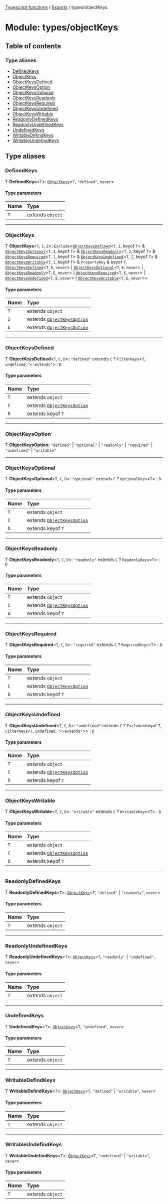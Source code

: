[Typescript functions](../index.md) / [Exports](../modules.md) / types/objectKeys

# Module: types/objectKeys

## Table of contents

### Type aliases

- [DefinedKeys](types_objectKeys.md#definedkeys)
- [ObjectKeys](types_objectKeys.md#objectkeys)
- [ObjectKeysDefined](types_objectKeys.md#objectkeysdefined)
- [ObjectKeysOption](types_objectKeys.md#objectkeysoption)
- [ObjectKeysOptional](types_objectKeys.md#objectkeysoptional)
- [ObjectKeysReadonly](types_objectKeys.md#objectkeysreadonly)
- [ObjectKeysRequired](types_objectKeys.md#objectkeysrequired)
- [ObjectKeysUndefined](types_objectKeys.md#objectkeysundefined)
- [ObjectKeysWritable](types_objectKeys.md#objectkeyswritable)
- [ReadonlyDefinedKeys](types_objectKeys.md#readonlydefinedkeys)
- [ReadonlyUndefinedKeys](types_objectKeys.md#readonlyundefinedkeys)
- [UndefinedKeys](types_objectKeys.md#undefinedkeys)
- [WritableDefindKeys](types_objectKeys.md#writabledefindkeys)
- [WritableUndefindKeys](types_objectKeys.md#writableundefindkeys)

## Type aliases

### DefinedKeys

Ƭ **DefinedKeys**<`T`\>: [`ObjectKeys`](types_objectKeys.md#objectkeys)<`T`, ``"defined"``, `never`\>

#### Type parameters

| Name | Type |
| :------ | :------ |
| `T` | extends `object` |

___

### ObjectKeys

Ƭ **ObjectKeys**<`T`, `I`, `E`\>: `Exclude`<[`ObjectKeysDefined`](types_objectKeys.md#objectkeysdefined)<`T`, `I`, keyof `T`\> & [`ObjectKeysOptional`](types_objectKeys.md#objectkeysoptional)<`T`, `I`, keyof `T`\> & [`ObjectKeysReadonly`](types_objectKeys.md#objectkeysreadonly)<`T`, `I`, keyof `T`\> & [`ObjectKeysRequired`](types_objectKeys.md#objectkeysrequired)<`T`, `I`, keyof `T`\> & [`ObjectKeysUndefined`](types_objectKeys.md#objectkeysundefined)<`T`, `I`, keyof `T`\> & [`ObjectKeysWritable`](types_objectKeys.md#objectkeyswritable)<`T`, `I`, keyof `T`\> & `PropertyKey` & keyof `T`, [`ObjectKeysDefined`](types_objectKeys.md#objectkeysdefined)<`T`, `E`, `never`\> \| [`ObjectKeysOptional`](types_objectKeys.md#objectkeysoptional)<`T`, `E`, `never`\> \| [`ObjectKeysReadonly`](types_objectKeys.md#objectkeysreadonly)<`T`, `E`, `never`\> \| [`ObjectKeysRequired`](types_objectKeys.md#objectkeysrequired)<`T`, `E`, `never`\> \| [`ObjectKeysUndefined`](types_objectKeys.md#objectkeysundefined)<`T`, `E`, `never`\> \| [`ObjectKeysWritable`](types_objectKeys.md#objectkeyswritable)<`T`, `E`, `never`\>\>

#### Type parameters

| Name | Type |
| :------ | :------ |
| `T` | extends `object` |
| `I` | extends [`ObjectKeysOption`](types_objectKeys.md#objectkeysoption) |
| `E` | extends [`ObjectKeysOption`](types_objectKeys.md#objectkeysoption) |

___

### ObjectKeysDefined

Ƭ **ObjectKeysDefined**<`T`, `C`, `D`\>: ``"defined"`` extends `C` ? `FilterKeys`<`T`, `undefined`, ``"<-extends"``\> : `D`

#### Type parameters

| Name | Type |
| :------ | :------ |
| `T` | extends `object` |
| `C` | extends [`ObjectKeysOption`](types_objectKeys.md#objectkeysoption) |
| `D` | extends keyof `T` |

___

### ObjectKeysOption

Ƭ **ObjectKeysOption**: ``"defined"`` \| ``"optional"`` \| ``"readonly"`` \| ``"required"`` \| ``"undefined"`` \| ``"writable"``

___

### ObjectKeysOptional

Ƭ **ObjectKeysOptional**<`T`, `C`, `D`\>: ``"optional"`` extends `C` ? `OptionalKeys`<`T`\> : `D`

#### Type parameters

| Name | Type |
| :------ | :------ |
| `T` | extends `object` |
| `C` | extends [`ObjectKeysOption`](types_objectKeys.md#objectkeysoption) |
| `D` | extends keyof `T` |

___

### ObjectKeysReadonly

Ƭ **ObjectKeysReadonly**<`T`, `C`, `D`\>: ``"readonly"`` extends `C` ? `ReadonlyKeys`<`T`\> : `D`

#### Type parameters

| Name | Type |
| :------ | :------ |
| `T` | extends `object` |
| `C` | extends [`ObjectKeysOption`](types_objectKeys.md#objectkeysoption) |
| `D` | extends keyof `T` |

___

### ObjectKeysRequired

Ƭ **ObjectKeysRequired**<`T`, `C`, `D`\>: ``"required"`` extends `C` ? `RequiredKeys`<`T`\> : `D`

#### Type parameters

| Name | Type |
| :------ | :------ |
| `T` | extends `object` |
| `C` | extends [`ObjectKeysOption`](types_objectKeys.md#objectkeysoption) |
| `D` | extends keyof `T` |

___

### ObjectKeysUndefined

Ƭ **ObjectKeysUndefined**<`T`, `C`, `D`\>: ``"undefined"`` extends `C` ? `Exclude`<keyof `T`, `FilterKeys`<`T`, `undefined`, ``"<-extends"``\>\> : `D`

#### Type parameters

| Name | Type |
| :------ | :------ |
| `T` | extends `object` |
| `C` | extends [`ObjectKeysOption`](types_objectKeys.md#objectkeysoption) |
| `D` | extends keyof `T` |

___

### ObjectKeysWritable

Ƭ **ObjectKeysWritable**<`T`, `C`, `D`\>: ``"writable"`` extends `C` ? `WritableKeys`<`T`\> : `D`

#### Type parameters

| Name | Type |
| :------ | :------ |
| `T` | extends `object` |
| `C` | extends [`ObjectKeysOption`](types_objectKeys.md#objectkeysoption) |
| `D` | extends keyof `T` |

___

### ReadonlyDefinedKeys

Ƭ **ReadonlyDefinedKeys**<`T`\>: [`ObjectKeys`](types_objectKeys.md#objectkeys)<`T`, ``"defined"`` \| ``"readonly"``, `never`\>

#### Type parameters

| Name | Type |
| :------ | :------ |
| `T` | extends `object` |

___

### ReadonlyUndefinedKeys

Ƭ **ReadonlyUndefinedKeys**<`T`\>: [`ObjectKeys`](types_objectKeys.md#objectkeys)<`T`, ``"readonly"`` \| ``"undefined"``, `never`\>

#### Type parameters

| Name | Type |
| :------ | :------ |
| `T` | extends `object` |

___

### UndefinedKeys

Ƭ **UndefinedKeys**<`T`\>: [`ObjectKeys`](types_objectKeys.md#objectkeys)<`T`, ``"undefined"``, `never`\>

#### Type parameters

| Name | Type |
| :------ | :------ |
| `T` | extends `object` |

___

### WritableDefindKeys

Ƭ **WritableDefindKeys**<`T`\>: [`ObjectKeys`](types_objectKeys.md#objectkeys)<`T`, ``"defined"`` \| ``"writable"``, `never`\>

#### Type parameters

| Name | Type |
| :------ | :------ |
| `T` | extends `object` |

___

### WritableUndefindKeys

Ƭ **WritableUndefindKeys**<`T`\>: [`ObjectKeys`](types_objectKeys.md#objectkeys)<`T`, ``"undefined"`` \| ``"writable"``, `never`\>

#### Type parameters

| Name | Type |
| :------ | :------ |
| `T` | extends `object` |
